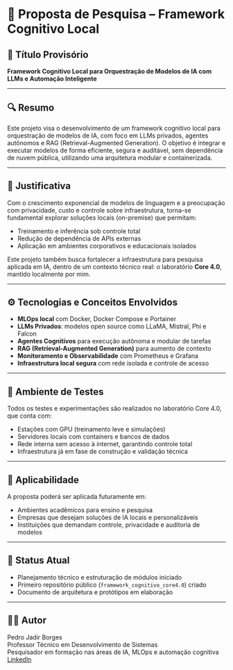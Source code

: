 # 📄 Proposta de Pesquisa – Framework Cognitivo Local

## 🎯 Título Provisório

**Framework Cognitivo Local para Orquestração de Modelos de IA com LLMs e Automação Inteligente**

---

## 🔍 Resumo

Este projeto visa o desenvolvimento de um framework cognitivo local para orquestração de modelos de IA, com foco em LLMs privados, agentes autônomos e RAG (Retrieval-Augmented Generation). O objetivo é integrar e executar modelos de forma eficiente, segura e auditável, sem dependência de nuvem pública, utilizando uma arquitetura modular e containerizada.

---

## 🧱 Justificativa

Com o crescimento exponencial de modelos de linguagem e a preocupação com privacidade, custo e controle sobre infraestrutura, torna-se fundamental explorar soluções locais (on-premise) que permitam:

- Treinamento e inferência sob controle total
- Redução de dependência de APIs externas
- Aplicação em ambientes corporativos e educacionais isolados

Este projeto também busca fortalecer a infraestrutura para pesquisa aplicada em IA, dentro de um contexto técnico real: o laboratório **Core 4.0**, mantido localmente por mim.

---

## ⚙️ Tecnologias e Conceitos Envolvidos

- **MLOps local** com Docker, Docker Compose e Portainer  
- **LLMs Privados**: modelos open source como LLaMA, Mistral, Phi e Falcon  
- **Agentes Cognitivos** para execução autônoma e modular de tarefas  
- **RAG (Retrieval-Augmented Generation)** para aumento de contexto  
- **Monitoramento e Observabilidade** com Prometheus e Grafana  
- **Infraestrutura local segura** com rede isolada e controle de acesso

---

## 🧪 Ambiente de Testes

Todos os testes e experimentações são realizados no laboratório Core 4.0, que conta com:

- Estações com GPU (treinamento leve e simulações)  
- Servidores locais com containers e bancos de dados  
- Rede interna sem acesso à internet, garantindo controle total  
- Infraestrutura já em fase de construção e validação técnica

---

## 🧭 Aplicabilidade

A proposta poderá ser aplicada futuramente em:

- Ambientes acadêmicos para ensino e pesquisa  
- Empresas que desejam soluções de IA locais e personalizáveis  
- Instituições que demandam controle, privacidade e auditoria de modelos

---

## 📌 Status Atual

- Planejamento técnico e estruturação de módulos iniciado  
- Primeiro repositório público (`framework_cognitivo_core4.0`) criado  
- Documento de arquitetura e protótipos em elaboração

---

## 👨‍💻 Autor

Pedro Jadir Borges  
Professor Técnico em Desenvolvimento de Sistemas  
Pesquisador em formação nas áreas de IA, MLOps e automação cognitiva  
[LinkedIn](https://www.linkedin.com/in/pedrojadirborges/)
